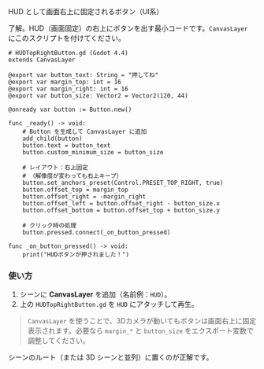 HUD として画面右上に固定されるボタン（UI系）

了解。HUD（画面固定）の右上にボタンを出す最小コードです。`CanvasLayer` にこのスクリプトを付けてください。

```gdscript
# HUDTopRightButton.gd (Godot 4.4)
extends CanvasLayer

@export var button_text: String = "押してね"
@export var margin_top: int = 16
@export var margin_right: int = 16
@export var button_size: Vector2 = Vector2(120, 44)

@onready var button := Button.new()

func _ready() -> void:
    # Button を生成して CanvasLayer に追加
    add_child(button)
    button.text = button_text
    button.custom_minimum_size = button_size

    # レイアウト：右上固定
    # （解像度が変わっても右上キープ）
    button.set_anchors_preset(Control.PRESET_TOP_RIGHT, true)
    button.offset_top = margin_top
    button.offset_right = -margin_right
    button.offset_left = button.offset_right - button_size.x
    button.offset_bottom = button.offset_top + button_size.y

    # クリック時の処理
    button.pressed.connect(_on_button_pressed)

func _on_button_pressed() -> void:
    print("HUDボタンが押されました！")
```

### 使い方

1. シーンに **CanvasLayer** を追加（名前例：`HUD`）。
2. 上の `HUDTopRightButton.gd` を `HUD` にアタッチして再生。

> `CanvasLayer` を使うことで、3Dカメラが動いてもボタンは画面右上に固定表示されます。必要なら `margin_*` と `button_size` をエクスポート変数で調整してください。

シーンのルート（または 3D シーンと並列）に置くのが正解です。